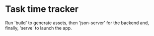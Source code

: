 # Task time tracker

Run 'build' to generate assets, then 'json-server' for the backend and, finally, 'serve' to launch the app.